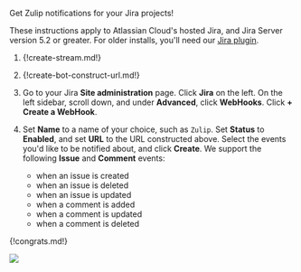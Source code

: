 Get Zulip notifications for your Jira projects!

These instructions apply to Atlassian Cloud's hosted Jira, and Jira Server version
5.2 or greater. For older installs, you'll need our [Jira plugin](./jira-plugin).

1. {!create-stream.md!}

1. {!create-bot-construct-url.md!}

1. Go to your Jira **Site administration** page. Click **Jira** on the left.
   On the left sidebar, scroll down, and under **Advanced**, click **WebHooks**.
   Click **+ Create a WebHook**.

1. Set **Name** to a name of your choice, such as `Zulip`. Set **Status** to
   **Enabled**, and set **URL** to the URL constructed above. Select the events
   you'd like to be notified about, and click **Create**. We
   support the following **Issue** and **Comment** events:
    * when an issue is created
    * when an issue is deleted
    * when an issue is updated
    * when a comment is added
    * when a comment is updated
    * when a comment is deleted

{!congrats.md!}

![](/static/images/integrations/jira/001.png)
